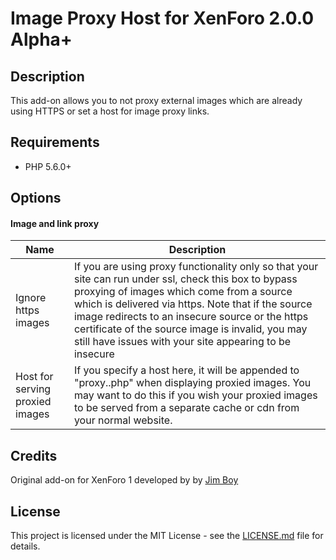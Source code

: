 Image Proxy Host for XenForo 2.0.0 Alpha+
=========================================

Description
-----------

This add-on allows you to not proxy external images which are already using HTTPS or set a host for image proxy links.

Requirements
------------

- PHP 5.6.0+

Options
-------

#### Image and link proxy

| Name                            | Description                                                                                                                                                                                                                                                                                                                                                                |
| ------------------------------- | -------------------------------------------------------------------------------------------------------------------------------------------------------------------------------------------------------------------------------------------------------------------------------------------------------------------------------------------------------------------------- |
| Ignore https images             | If you are using proxy functionality only so that your site can run under ssl, check this box to bypass proxying of images which come from a source which is delivered via https. Note that if the source image redirects to an insecure source or the https certificate of the source image is invalid, you may still have issues with your site appearing to be insecure |
| Host for serving proxied images | If you specify a host here, it will be appended to "proxy..php" when displaying proxied images. You may want to do this if you wish your proxied images to be served from a separate cache or cdn from your normal website.                                                                                                                                                |

Credits
-------

Original add-on for XenForo 1 developed by by [Jim Boy](https://xenforo.com/community/members/25006/)

License
-------

This project is licensed under the MIT License - see the [LICENSE.md](https://github.com/ticktackk/ImageProxyHostForXF2/blob/master/LICENSE.md) file for details.